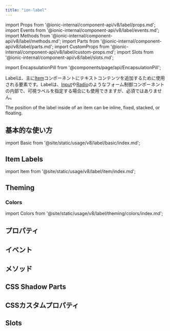 ```yaml
---
title: "ion-label"
---
```

import Props from '@ionic-internal/component-api/v8/label/props.md';
import Events from '@ionic-internal/component-api/v8/label/events.md';
import Methods from '@ionic-internal/component-api/v8/label/methods.md';
import Parts from '@ionic-internal/component-api/v8/label/parts.md';
import CustomProps from '@ionic-internal/component-api/v8/label/custom-props.md';
import Slots from '@ionic-internal/component-api/v8/label/slots.md';

<head>
  <title>ion-label: Item Label Color and Properties for Applications</title>
  <meta name="description" content="Labelは、他のIonicコンポーネントと組み合わせて使用できるラッパー要素です。ion-labelでアイテムラベルの色やその他のプロパティを簡単にデザインできます。" />
</head>

import EncapsulationPill from '@components/page/api/EncapsulationPill';

<EncapsulationPill type="scoped" />

Labelは、主に[Item](./item.md)コンポーネントにテキストコンテンツを追加するために使用される要素です。Labelは、[Input](./input.md)や[Radio](./radio.md)のようなフォーム制御コンポーネントの内部で、可視ラベルを指定する場合にも使用できますが、必須ではありません。

The position of the label inside of an item can be inline, fixed, stacked, or floating.

## 基本的な使い方

import Basic from '@site/static/usage/v8/label/basic/index.md';

<Basic />

## Item Labels

import Item from '@site/static/usage/v8/label/item/index.md';

<Item />

## Theming

### Colors

import Colors from '@site/static/usage/v8/label/theming/colors/index.md';

<Colors />


## プロパティ
<Props />

## イベント
<Events />

## メソッド
<Methods />

## CSS Shadow Parts
<Parts />

## CSSカスタムプロパティ
<CustomProps />

## Slots
<Slots />
